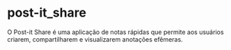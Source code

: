 # post-it_share
O Post-it Share é uma aplicação de notas rápidas que permite aos usuários criarem, compartilharem e visualizarem anotações efêmeras.
